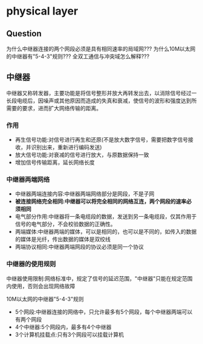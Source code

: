 # physical layer


## Question 

为什么中继器连接的两个网段必须是具有相同速率的局域网???
为什么10M以太网的中继器有"5-4-3"规则???
全双工通信与冲突域怎么解释???

## 中继器

中继器又称转发器，主要功能是将信号整形并放大再转发出去，以消除信号经过一长段电缆后，因噪声或其他原因而造成的失真和衰减，使信号的波形和强度达到所需要的要求，进而扩大网络传输的距离。


### 作用

+ 再生信号功能:对信号进行再生和还原(不是放大数字信号，需要把数字信号接收，并识别出来，重新进行编码发送)
+ 放大信号功能:对衰减的信号进行放大，与原数据保持一致
+ 增加信号传输距离，延长网络长度


### 中继器两端网络

+ 中继器两端连接内容:中继器两端网络部分是网段，不是子网
+ **被连接网络完全相同:中继器可以将完全相同的网络互连，两个网段的速率必须相同**
+ 电气部分作用:中继器将一条电缆段的数据，发送到另一条电缆段，仅其作用于信号的电气部分，不会校验数据的正确性。
+ 两端媒体:中继器两端的媒体，可以是相同的，也可以是不同的，如传入的数据的媒体是光纤，传出数据的媒体是双绞线
+ 两端协议相同:中继器两端网段的协议必须是同一个协议 

### 中继器的使用规则

中继器使用限制:网络标准中，规定了信号的延迟范围，"中继器"只能在规定范围内使用，否则会出现网络故障

10M以太网的中继器"5-4-3"规则

+ 5个网段:中继器连接的网络中，只允许最多有5个网段，每个中继器两端可以有两个网段
+  4个中继器:5个网段内，最多有4个中继器
+  3个计算机挂载点:只有3个网段可以挂载计算机